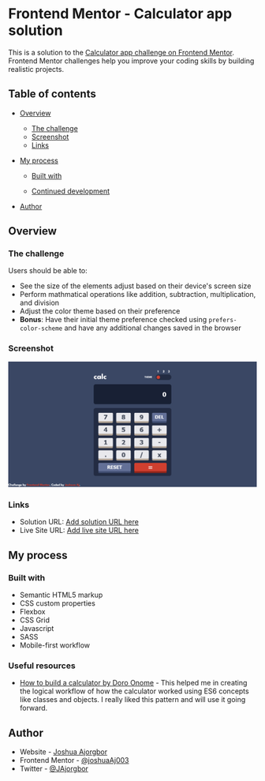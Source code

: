 # Frontend Mentor - Calculator app solution

This is a solution to the [Calculator app challenge on Frontend Mentor](https://www.frontendmentor.io/challenges/calculator-app-9lteq5N29). Frontend Mentor challenges help you improve your coding skills by building realistic projects. 

## Table of contents

- [Overview](#overview)
  - [The challenge](#the-challenge)
  - [Screenshot](#screenshot)
  - [Links](#links)
- [My process](#my-process)
  - [Built with](#built-with)

  - [Continued development](#continued-development)

- [Author](#author)



## Overview

### The challenge

Users should be able to:

- See the size of the elements adjust based on their device's screen size
- Perform mathmatical operations like addition, subtraction, multiplication, and division
- Adjust the color theme based on their preference
- **Bonus**: Have their initial theme preference checked using `prefers-color-scheme` and have any additional changes saved in the browser

### Screenshot

![](./screenshot.png)




### Links

- Solution URL: [Add solution URL here](https://your-solution-url.com)
- Live Site URL: [Add live site URL here](https://your-live-site-url.com)

## My process

### Built with

- Semantic HTML5 markup
- CSS custom properties
- Flexbox
- CSS Grid
- Javascript
- SASS
- Mobile-first workflow


### Useful resources

- [How to build a calculator by Doro Onome](https://www.section.io/engineering-education/building-a-calculator-a-javascript-project-for-beginners/) - This helped me in creating the logical workflow of how the calculator worked using ES6 concepts like classes and objects. I really liked this pattern and will use it going forward.

## Author

- Website - [Joshua Ajorgbor](https://www.your-site.com)
- Frontend Mentor - [@joshuaAj003](https://www.frontendmentor.io/profile/joshuaAj003)
- Twitter - [@JAjorgbor](https://www.twitter.com/JAjorgbor)
